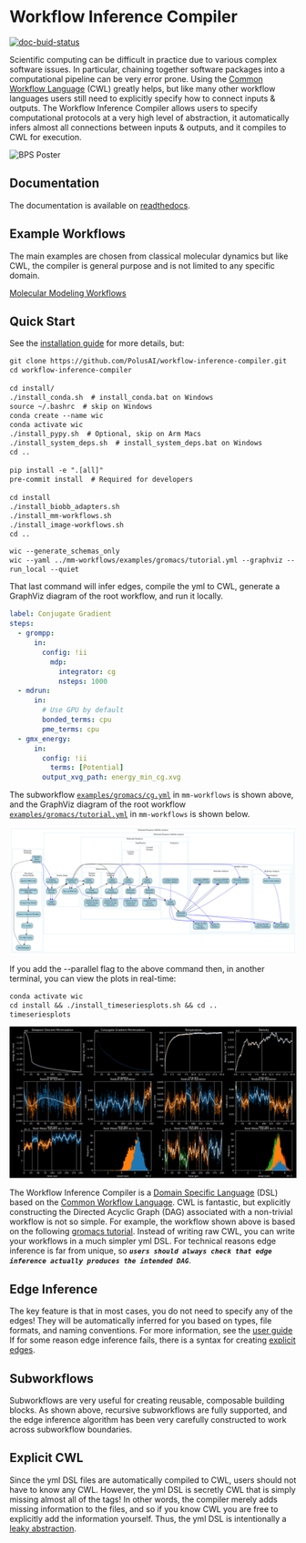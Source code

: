 # Workflow Inference Compiler

[![doc-buid-status](https://readthedocs.org/projects/workflow-inference-compiler/badge/?version=latest)](https://workflow-inference-compiler.readthedocs.io/en/latest/)

Scientific computing can be difficult in practice due to various complex software issues. In particular, chaining together software packages into a computational pipeline can be very error prone. Using the [Common Workflow Language](https://www.commonwl.org) (CWL) greatly helps, but like many other workflow languages users still need to explicitly specify how to connect inputs & outputs. The Workflow Inference Compiler allows users to specify computational protocols at a very high level of abstraction, it automatically infers almost all connections between inputs & outputs, and it compiles to CWL for execution.

![BPS Poster](BPS_poster.svg)

## Documentation
The documentation is available on [readthedocs](https://workflow-inference-compiler.readthedocs.io/en/latest/).
## Example Workflows
The main examples are chosen from classical molecular dynamics but like CWL, the compiler is general purpose and is not limited to any specific domain.

[Molecular Modeling Workflows](https://github.com/PolusAI/mm-workflows)
## Quick Start
See the [installation guide](docs/installguide.md) for more details, but:
```
git clone https://github.com/PolusAI/workflow-inference-compiler.git
cd workflow-inference-compiler

cd install/
./install_conda.sh  # install_conda.bat on Windows
source ~/.bashrc  # skip on Windows
conda create --name wic
conda activate wic
./install_pypy.sh  # Optional, skip on Arm Macs
./install_system_deps.sh  # install_system_deps.bat on Windows
cd ..

pip install -e ".[all]"
pre-commit install  # Required for developers

cd install
./install_biobb_adapters.sh
./install_mm-workflows.sh
./install_image-workflows.sh
cd ..
```
```
wic --generate_schemas_only
wic --yaml ../mm-workflows/examples/gromacs/tutorial.yml --graphviz --run_local --quiet
```
That last command will infer edges, compile the yml to CWL, generate a GraphViz diagram of the root workflow, and run it locally.

```yaml
label: Conjugate Gradient
steps:
  - grompp:
      in:
        config: !ii
          mdp:
            integrator: cg
            nsteps: 1000
  - mdrun:
      in:
        # Use GPU by default
        bonded_terms: cpu
        pme_terms: cpu
  - gmx_energy:
      in:
        config: !ii
          terms: [Potential]
        output_xvg_path: energy_min_cg.xvg
```
The subworkflow [`examples/gromacs/cg.yml`](https://github.com/PolusAI/mm-workflows/blob/main/examples/gromacs/cg.yml) in `mm-workflows` is shown above, and the GraphViz diagram of the root workflow [`examples/gromacs/tutorial.yml`](https://github.com/PolusAI/mm-workflows/blob/main/examples/gromacs/tutorial.yml) in `mm-workflows` is shown below.

![Workflow](examples/gromacs/tutorial.yml.gv.png)

If you add the --parallel flag to the above command then, in another terminal, you can view the plots in real-time:
```
conda activate wic
cd install && ./install_timeseriesplots.sh && cd ..
timeseriesplots
```

![Plots](examples/gromacs/plots.png)

The Workflow Inference Compiler is a [Domain Specific Language](https://en.wikipedia.org/wiki/Domain-specific_language) (DSL) based on the [Common Workflow Language](https://www.commonwl.org). CWL is fantastic, but explicitly constructing the Directed Acyclic Graph (DAG) associated with a non-trivial workflow is not so simple. For example, the workflow shown above is based on the following [gromacs tutorial](https://mmb.irbbarcelona.org/biobb/availability/tutorials/cwl). Instead of writing raw CWL, you can write your workflows in a much simpler yml DSL. For technical reasons edge inference is far from unique, so ***`users should always check that edge inference actually produces the intended DAG`***.

## Edge Inference

The key feature is that in most cases, you do not need to specify any of the edges! They will be automatically inferred for you based on types, file formats, and naming conventions. For more information, see the [user guide](docs/userguide.md#edge-inference-algorithm) If for some reason edge inference fails, there is a syntax for creating [explicit edges](docs/userguide.md#explicit-edges).

## Subworkflows

Subworkflows are very useful for creating reusable, composable building blocks. As shown above, recursive subworkflows are fully supported, and the edge inference algorithm has been very carefully constructed to work across subworkflow boundaries.

## Explicit CWL

Since the yml DSL files are automatically compiled to CWL, users should not have to know any CWL. However, the yml DSL is secretly CWL that is simply missing almost all of the tags! In other words, the compiler merely adds missing information to the files, and so if you know CWL you are free to explicitly add the information yourself. Thus, the yml DSL is intentionally a [leaky abstraction](https://en.wikipedia.org/wiki/Leaky_abstraction).
